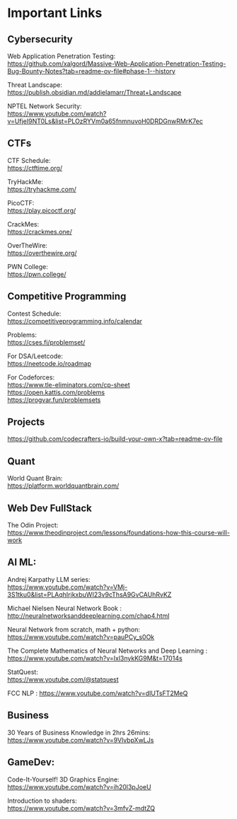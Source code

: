 # Important Links

## Cybersecurity
Web Application Penetration Testing:  
  https://github.com/xalgord/Massive-Web-Application-Penetration-Testing-Bug-Bounty-Notes?tab=readme-ov-file#phase-1--history  

Threat Landscape:    
https://publish.obsidian.md/addielamarr/Threat+Landscape  

NPTEL Network Security:  
https://www.youtube.com/watch?v=UfjeI9NT0Ls&list=PLOzRYVm0a65fnmnuvoH0DRDGnwRMrK7ec   

## CTFs
CTF Schedule:  
https://ctftime.org/  

TryHackMe:  
https://tryhackme.com/

PicoCTF:  
https://play.picoctf.org/

CrackMes:  
https://crackmes.one/

OverTheWire:  
https://overthewire.org/

PWN College:  
https://pwn.college/

## Competitive Programming  
Contest Schedule:   
https://competitiveprogramming.info/calendar  

Problems:  
https://cses.fi/problemset/

For DSA/Leetcode:  
https://neetcode.io/roadmap  

For Codeforces:  
https://www.tle-eliminators.com/cp-sheet  
https://open.kattis.com/problems  
https://progvar.fun/problemsets  
  
## Projects
https://github.com/codecrafters-io/build-your-own-x?tab=readme-ov-file  

## Quant
World Quant Brain:  
https://platform.worldquantbrain.com/  

## Web Dev FullStack
The Odin Project:  
https://www.theodinproject.com/lessons/foundations-how-this-course-will-work  

## AI ML:
  Andrej Karpathy LLM series:  
  https://www.youtube.com/watch?v=VMj-3S1tku0&list=PLAqhIrjkxbuWI23v9cThsA9GvCAUhRvKZ  

  Michael Nielsen Neural Network Book :   
  http://neuralnetworksanddeeplearning.com/chap4.html  

  Neural Network from scratch, math + python:  
   https://www.youtube.com/watch?v=pauPCy_s0Ok  

  The Complete Mathematics of Neural Networks and Deep Learning :  
   https://www.youtube.com/watch?v=Ixl3nykKG9M&t=17014s  

  StatQuest:  
  https://www.youtube.com/@statquest

  FCC NLP :
https://www.youtube.com/watch?v=dIUTsFT2MeQ  

## Business  
30 Years of Business Knowledge in 2hrs 26mins: https://www.youtube.com/watch?v=9VlvbpXwLJs

## GameDev:  
  Code-It-Yourself! 3D Graphics Engine:  
   https://www.youtube.com/watch?v=ih20l3pJoeU  

  Introduction to shaders:   
  https://www.youtube.com/watch?v=3mfvZ-mdtZQ
